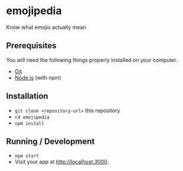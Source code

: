# emojipedia
Know what emojis actually mean

## Prerequisites

You will need the following things properly installed on your computer.

* [Git](https://git-scm.com/)
* [Node.js](https://nodejs.org/) (with npm)

## Installation

* `git clone <repository-url>` this repository
* `cd emojipedia`
* `npm install`

## Running / Development

* `npm start`
* Visit your app at [http://localhost:3000](http://localhost:3000).